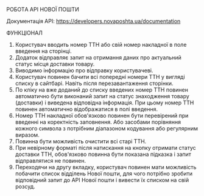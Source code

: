 
РОБОТA API НОВОЇ ПОШТИ

Документація API: https://developers.novaposhta.ua/documentation 




ФУНКЦІОНАЛ
1) Користувач вводить номер ТТН або свій номер накладної в поле введення на сторінці.
2) Додаток відправляє запит на отримання даних про актуальний статус місця доставки товару.
3) Виводимо інформацію про відправку користувачеві.
4) Користувач повинен бачити всі попередні номери ТТН у вигляді списку в сайтбарі. Навіть після перезавантаження сторінки.
5) По кліку на вже доданий до списку введених номер ТТН повинен автоматично бути виконаний запит на статус знаходження товару (доставки) і виведена відповідна інформація. При цьому номер ТТН повинен автоматично відображатися в полі введення.
6) Номер ТТН накладної обов'язково повинен бути перевірений при введенні на коректність заповнення. Або засобами порівняння кожного символа з потрібним діапазоном кодування або регулярним виразом.
7) Повинна бути можливість очистити всі старі ТТН.
8) При невірному форматі після натискання на кнопку отримати статус доставки ТТН, обов'язково повинна бути показана підказка і запит відправлятися не повинен.
9) Переходячи на другу вкладку, користувач повинен мати можливість побачити список відділень Нової пошти, для чого потрібно зробити відповідний запит до API Нової пошти і вивести їх списком на свій розсуд.



 
